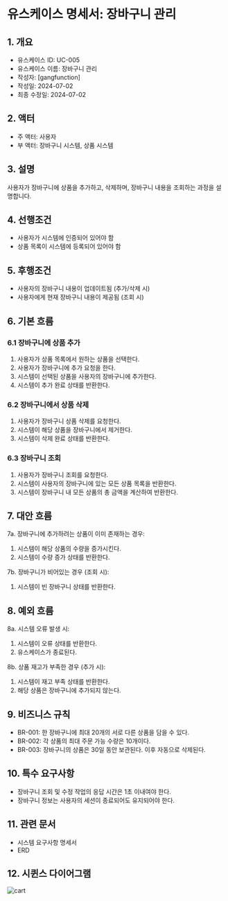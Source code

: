 # 유스케이스 명세서: 장바구니 관리

## 1. 개요
- 유스케이스 ID: UC-005
- 유스케이스 이름: 장바구니 관리
- 작성자: [gangfunction]
- 작성일: 2024-07-02
- 최종 수정일: 2024-07-02

## 2. 액터
- 주 액터: 사용자
- 부 액터: 장바구니 시스템, 상품 시스템

## 3. 설명
사용자가 장바구니에 상품을 추가하고, 삭제하며, 장바구니 내용을 조회하는 과정을 설명합니다.

## 4. 선행조건
- 사용자가 시스템에 인증되어 있어야 함
- 상품 목록이 시스템에 등록되어 있어야 함

## 5. 후행조건
- 사용자의 장바구니 내용이 업데이트됨 (추가/삭제 시)
- 사용자에게 현재 장바구니 내용이 제공됨 (조회 시)

## 6. 기본 흐름
### 6.1 장바구니에 상품 추가
1. 사용자가 상품 목록에서 원하는 상품을 선택한다.
2. 사용자가 장바구니에 추가 요청을 한다.
3. 시스템이 선택된 상품을 사용자의 장바구니에 추가한다.
4. 시스템이 추가 완료 상태를 반환한다.

### 6.2 장바구니에서 상품 삭제
1. 사용자가 장바구니 상품 삭제를 요청한다.
2. 시스템이 해당 상품을 장바구니에서 제거한다.
3. 시스템이 삭제 완료 상태를 반환한다.

### 6.3 장바구니 조회
1. 사용자가 장바구니 조회를 요청한다.
2. 시스템이 사용자의 장바구니에 있는 모든 상품 목록을 반환한다.
3. 시스템이 장바구니 내 모든 상품의 총 금액을 계산하여 반환한다.

## 7. 대안 흐름
7a. 장바구니에 추가하려는 상품이 이미 존재하는 경우:
1. 시스템이 해당 상품의 수량을 증가시킨다.
2. 시스템이 수량 증가 상태를 반환한다.

7b. 장바구니가 비어있는 경우 (조회 시):
1. 시스템이 빈 장바구니 상태를 반환한다.

## 8. 예외 흐름
8a. 시스템 오류 발생 시:
1. 시스템이 오류 상태를 반환한다.
2. 유스케이스가 종료된다.

8b. 상품 재고가 부족한 경우 (추가 시):
1. 시스템이 재고 부족 상태를 반환한다.
2. 해당 상품은 장바구니에 추가되지 않는다.

## 9. 비즈니스 규칙
- BR-001: 한 장바구니에 최대 20개의 서로 다른 상품을 담을 수 있다.
- BR-002: 각 상품의 최대 주문 가능 수량은 10개이다.
- BR-003: 장바구니의 상품은 30일 동안 보관된다. 이후 자동으로 삭제된다.

## 10. 특수 요구사항
- 장바구니 조회 및 수정 작업의 응답 시간은 1초 이내여야 한다.
- 장바구니 정보는 사용자의 세션이 종료되어도 유지되어야 한다.

## 11. 관련 문서
- 시스템 요구사항 명세서
- ERD

## 12. 시퀸스 다이어그램

![cart](https://github.com/kdelay/Point-API-TDD/assets/62240333/b0837b41-2168-49c2-92ee-068d3c599f26)